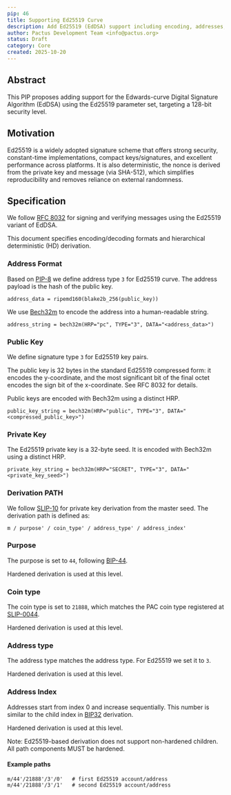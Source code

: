 ```yaml
---
pip: 46
title: Supporting Ed25519 Curve
description: Add Ed25519 (EdDSA) support including encoding, addresses, and HD derivation
author: Pactus Development Team <info@pactus.org>
status: Draft
category: Core
created: 2025-10-20
---
```


## Abstract

This PIP proposes adding support for the Edwards-curve Digital Signature Algorithm (EdDSA)
using the Ed25519 parameter set, targeting a 128-bit security level.

## Motivation

Ed25519 is a widely adopted signature scheme that offers strong security,
constant-time implementations, compact keys/signatures, and excellent performance across platforms.
It is also deterministic, the nonce is derived from the private key and message (via SHA-512),
which simplifies reproducibility and removes reliance on external randomness.

## Specification

We follow [RFC 8032](https://www.rfc-editor.org/rfc/rfc8032.txt) for signing and
verifying messages using the Ed25519 variant of EdDSA.

This document specifies encoding/decoding formats and hierarchical deterministic (HD) derivation.

### Address Format

Based on [PIP-8](https://pips.pactus.org/PIPs/pip-8) we define address type `3` for Ed25519 curve.
The address payload is the hash of the public key.

```text
address_data = ripemd160(blake2b_256(public_key))
```

We use [Bech32m](https://github.com/bitcoin/bips/blob/master/bip-0350.mediawiki)
to encode the address into a human-readable string.

```text
address_string = bech32m(HRP="pc", TYPE="3", DATA="<address_data>")
```

### Public Key

We define signature type `3` for Ed25519 key pairs.

The public key is 32 bytes in the standard Ed25519 compressed form:
it encodes the y-coordinate, and the most significant bit of the final octet encodes
the sign bit of the x-coordinate. See RFC 8032 for details.

Public keys are encoded with Bech32m using a distinct HRP.

```text
public_key_string = bech32m(HRP="public", TYPE="3", DATA="<compressed_public_key>")
```


### Private Key

The Ed25519 private key is a 32-byte seed. It is encoded with Bech32m using a distinct HRP.

```
private_key_string = bech32m(HRP="SECRET", TYPE="3", DATA="<private_key_seed>")
```


### Derivation PATH

We follow [SLIP-10](https://github.com/satoshilabs/slips/blob/master/slip-0010.md)
for private key derivation from the master seed.
The derivation path is defined as:

```text
m / purpose' / coin_type' / address_type' / address_index'
```

### Purpose

The purpose is set to `44`, following [BIP-44](https://github.com/bitcoin/bips/blob/master/bip-0044.mediawiki).

Hardened derivation is used at this level.

### Coin type

The coin type is set to `21888`, which matches the PAC coin type registered at
[SLIP-0044](https://github.com/satoshilabs/slips/blob/master/slip-0044.md).

Hardened derivation is used at this level.

### Address type

The address type matches the address type. For Ed25519 we set it to `3`.

Hardened derivation is used at this level.

### Address Index

Addresses start from index 0 and increase sequentially.
This number is similar to the child index in
[BIP32](https://github.com/bitcoin/bips/blob/master/bip-0032.mediawiki) derivation.

Hardened derivation is used at this level.

Note: Ed25519-based derivation does not support non-hardened children. All path components MUST be hardened.

#### Example paths

```text
m/44'/21888'/3'/0'   # first Ed25519 account/address
m/44'/21888'/3'/1'   # second Ed25519 account/address
```


